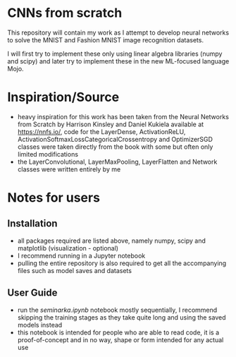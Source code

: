 # CNNs from scratch
This repository will contain my work as I attempt to develop neural networks to solve the MNIST and Fashion MNIST image recognition datasets.

I will first try to implement these only using linear algebra libraries (numpy and scipy) and later try to implement these in the new ML-focused language Mojo.
# Inspiration/Source
- heavy inspiration for this work has been taken from the Neural Networks from Scratch by Harrison Kinsley and Daniel Kukiela available at https://nnfs.io/, code for the LayerDense, ActivationReLU, ActivationSoftmaxLossCategoricalCrossentropy and OptimizerSGD classes were taken directly from the book with some but often only limited modifications
- the LayerConvolutional, LayerMaxPooling, LayerFlatten and Network classes were written entirely by me
# Notes for users
## Installation
- all packages required are listed above, namely numpy, scipy and matplotlib (visualization - optional)
- I recommend running in a Jupyter notebook
- pulling the entire repository is also required to get all the accompanying files such as model saves and datasets
## User Guide
- run the _seminarka.ipynb_ notebook mostly sequentially, I recommend skipping the training stages as they take quite long and using the saved models instead
- this notebook is intended for people who are able to read code, it is a proof-of-concept and in no way, shape or form intended for any actual use
